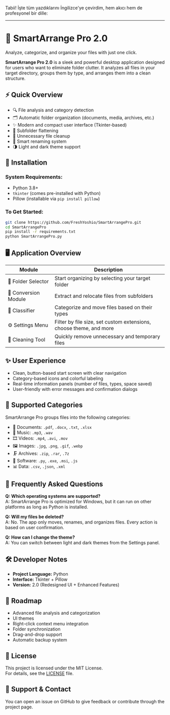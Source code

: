 Tabii! İşte tüm yazdıklarını İngilizce'ye çevirdim, hem akıcı hem de profesyonel bir dille:  

---

# 🧠 SmartArrange Pro 2.0
Analyze, categorize, and organize your files with just one click.  

**SmartArrange Pro 2.0** is a sleek and powerful desktop application designed for users who want to eliminate folder clutter. It analyzes all files in your target directory, groups them by type, and arranges them into a clean structure.

## ⚡️ Quick Overview
- 🔍 File analysis and category detection  
- 🗂️ Automatic folder organization (documents, media, archives, etc.)  
- ✨ Modern and compact user interface (Tkinter-based)  
- 📁 Subfolder flattening  
- 🧼 Unnecessary file cleanup  
- 🧠 Smart renaming system  
- 🌗 Light and dark theme support  

## 🔧 Installation
### System Requirements:
- Python 3.8+
- `tkinter` (comes pre-installed with Python)
- Pillow (installable via `pip install pillow`)  

### To Get Started:
```bash
git clone https://github.com/FreshYoshio/SmartArrangePro.git
cd SmartArrangePro
pip install -r requirements.txt
python SmartArrangePro.py
```

## 🖥️ Application Overview
| Module               | Description |
|----------------------|-------------|
| 📂 Folder Selector    | Start organizing by selecting your target folder |
| 🔄 Conversion Module  | Extract and relocate files from subfolders |
| 🧠 Classifier         | Categorize and move files based on their types |
| ⚙️ Settings Menu     | Filter by file size, set custom extensions, choose theme, and more |
| 🧹 Cleaning Tool     | Quickly remove unnecessary and temporary files |

## ✨ User Experience
- Clean, button-based start screen with clear navigation  
- Category-based icons and colorful labeling  
- Real-time information panels (number of files, types, space saved)  
- User-friendly with error messages and confirmation dialogs  

## 📁 Supported Categories
SmartArrange Pro groups files into the following categories:  

- 📄 Documents: `.pdf`, `.docx`, `.txt`, `.xlsx`  
- 🎵 Music: `.mp3`, `.wav`  
- 🎞️ Videos: `.mp4`, `.avi`, `.mov`  
- 🖼️ Images: `.jpg`, `.png`, `.gif`, `.webp`  
- 🗜️ Archives: `.zip`, `.rar`, `.7z`  
- 🧩 Software: `.py`, `.exe`, `.msi`, `.js`  
- 📊 Data: `.csv`, `.json`, `.xml`  

## 💬 Frequently Asked Questions
**Q: Which operating systems are supported?**  
A: SmartArrange Pro is optimized for Windows, but it can run on other platforms as long as Python is installed.

**Q: Will my files be deleted?**  
A: No. The app only moves, renames, and organizes files. Every action is based on user confirmation.

**Q: How can I change the theme?**  
A: You can switch between light and dark themes from the Settings panel.

## 🛠️ Developer Notes
- **Project Language:** Python  
- **Interface:** Tkinter + Pillow  
- **Version:** 2.0 (Redesigned UI + Enhanced Features)

## 📌 Roadmap
- Advanced file analysis and categorization
- UI themes
- Right-click context menu integration
- Folder synchronization
- Drag-and-drop support
- Automatic backup system

## 📄 License
This project is licensed under the MIT License.  
For details, see the [LICENSE](https://github.com/FreshYoshio/SmartArrangePro/blob/main/LICENSE) file.

## 🙋 Support & Contact
You can open an issue on GitHub to give feedback or contribute through the project page.

